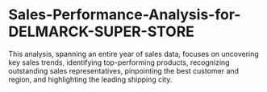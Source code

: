 # Sales-Performance-Analysis-for-DELMARCK-SUPER-STORE
This analysis, spanning an entire year of sales data, focuses on uncovering key sales trends, identifying top-performing products, recognizing outstanding sales representatives, pinpointing the best customer and region, and highlighting the leading shipping city.
